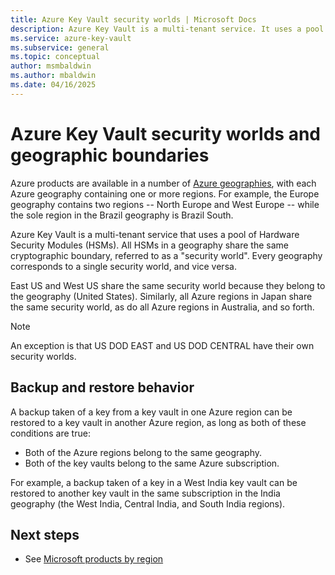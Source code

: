 ```yaml
---
title: Azure Key Vault security worlds | Microsoft Docs
description: Azure Key Vault is a multi-tenant service. It uses a pool of HSMs in each Azure region. All regions in a geographic region share a cryptographic boundary.
ms.service: azure-key-vault
ms.subservice: general
ms.topic: conceptual
author: msmbaldwin
ms.author: mbaldwin
ms.date: 04/16/2025
---
```

# Azure Key Vault security worlds and geographic boundaries

Azure products are available in a number of [Azure geographies](https://azure.microsoft.com/global-infrastructure/geographies/), with each Azure geography containing one or more regions. For example, the Europe geography contains two regions -- North Europe and West Europe -- while the sole region in the Brazil geography is Brazil South.

Azure Key Vault is a multi-tenant service that uses a pool of Hardware Security Modules (HSMs). All HSMs in a geography share the same cryptographic boundary, referred to as a "security world". Every geography corresponds to a single security world, and vice versa.

East US and West US share the same security world because they belong to the geography (United States). Similarly, all Azure regions in Japan share the same security world, as do all Azure regions in Australia, and so forth.

>[!NOTE]
> An exception is that US DOD EAST and US DOD CENTRAL have their own security worlds.

## Backup and restore behavior

A backup taken of a key from a key vault in one Azure region can be restored to a key vault in another Azure region, as long as both of these conditions are true:

- Both of the Azure regions belong to the same geography.
- Both of the key vaults belong to the same Azure subscription.

For example, a backup taken of a key in a West India key vault can be restored to another key vault in the same subscription in the India geography (the West India, Central India, and South India regions).

## Next steps

- See [Microsoft products by region](https://azure.microsoft.com/regions/services/)
